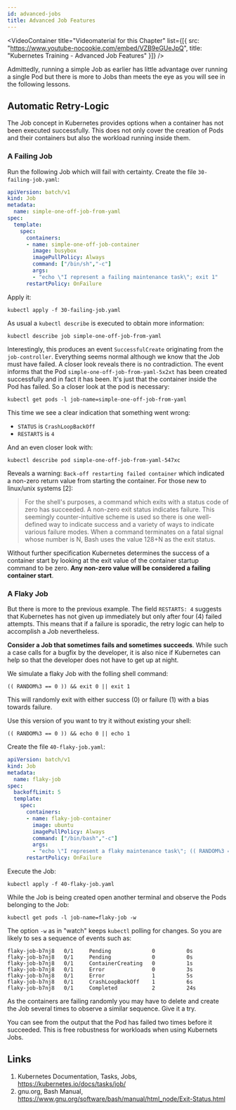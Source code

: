 ```yaml
---
id: advanced-jobs
title: Advanced Job Features
---
```


<VideoContainer
  title="Videomaterial for this Chapter"
  list={[{
   src: "https://www.youtube-nocookie.com/embed/VZB9eGUeJpQ",
   title: "Kubernetes Training - Advanced Job Features"
  }]}
/>

Admittedly, running a simple Job as earlier has little advantage over running a single Pod but there is more to Jobs than meets the eye as you will see in the following lessons.

## Automatic Retry-Logic

The Job concept in Kubernetes provides options when a container has not been executed successfully. This does not only cover the creation of Pods and their containers but also the workload running inside them.

### A Failing Job

Run the following Job which will fail with certainty. Create the file `30-failing-job.yaml`:

```yaml
apiVersion: batch/v1
kind: Job
metadata:
  name: simple-one-off-job-from-yaml
spec:
  template:
    spec:
      containers:
      - name: simple-one-off-job-container
        image: busybox
        imagePullPolicy: Always
        command: ["/bin/sh","-c"]
        args:
        - "echo \"I represent a failing maintenance task\"; exit 1"
      restartPolicy: OnFailure
```

Apply it:

    kubectl apply -f 30-failing-job.yaml

As usual a `kubectl describe` is executed to obtain more information:

    kubectl describe job simple-one-off-job-from-yaml

Interestingly, this produces an event `SuccessfulCreate` originating from the `job-controller`. Everything seems normal although we know that the Job must have failed. A closer look reveals there is no contradiction. The event informs that the Pod `simple-one-off-job-from-yaml-5x2xt` has been created successfully and in fact it has been. It's just that the container inside the Pod has failed. So a closer look at the pod is necessary:

    kubectl get pods -l job-name=simple-one-off-job-from-yaml

This time we see a clear indication that something went wrong:

* `STATUS` is `CrashLoopBackOff`
* `RESTARTS` is `4`

And an even closer look with:

    kubectl describe pod simple-one-off-job-from-yaml-547xc

Reveals a warning: `Back-off restarting failed container` which indicated a non-zero return value from starting the container. For those new to linux/unix systems [2]:

> For the shell's purposes, a command which exits with a status code of zero has succeeded. A non-zero exit status indicates failure. This seemingly counter-intuitive scheme is used so there is one well-defined way to indicate success and a variety of ways to indicate various failure modes. When a command terminates on a fatal signal whose number is N, Bash uses the value 128+N as the exit status.

Without further specification Kubernetes determines the success of a container start by looking at the exit value of the container startup command to be zero. **Any non-zero value will be considered a failing container start**.

### A Flaky Job

But there is more to the previous example. The field `RESTARTS: 4` suggests that Kubernetes has not given up immediately but only after four (4) failed attempts. This means that if a failure is sporadic, the retry logic can help to accomplish a Job nevertheless.

**Consider a Job that sometimes fails and sometimes succeeds**. While such a case calls for a bugfix by the developer, it is also nice if Kubernetes can help so that the developer does not have to get up at night.

We simulate a flaky Job with the folling shell command:

    (( RANDOM%3 == 0 )) && exit 0 || exit 1

This will randomly exit with either success (0) or failure (1) with a bias towards failure.

Use this version of you want to try it without existing your shell:

    (( RANDOM%3 == 0 )) && echo 0 || echo 1

Create the file `40-flaky-job.yaml`:

```yaml
apiVersion: batch/v1
kind: Job
metadata:
  name: flaky-job
spec:
  backoffLimit: 5
  template:
    spec:
      containers:
      - name: flaky-job-container
        image: ubuntu
        imagePullPolicy: Always
        command: ["/bin/bash","-c"]
        args:
        - "echo \"I represent a flaky maintenance task\"; (( RANDOM%3 == 0 )) && exit 0 || exit 1"
      restartPolicy: OnFailure
```

Execute the Job:

    kubectl apply -f 40-flaky-job.yaml

While the Job is being created open another terminal and observe the Pods belonging to the Job:

    kubectl get pods -l job-name=flaky-job -w

The option `-w` as in "watch" keeps `kubectl` polling for changes. So you are likely to ses a sequence of events such as:

    flaky-job-b7nj8   0/1     Pending             0          0s
    flaky-job-b7nj8   0/1     Pending             0          0s
    flaky-job-b7nj8   0/1     ContainerCreating   0          1s
    flaky-job-b7nj8   0/1     Error               0          3s
    flaky-job-b7nj8   0/1     Error               1          5s
    flaky-job-b7nj8   0/1     CrashLoopBackOff    1          6s
    flaky-job-b7nj8   0/1     Completed           2          24s

As the containers are failing randomly you may have to delete and create the Job several times to observe a similar sequence. Give it a try.

You can see from the output that the Pod has failed two times before it succeeded. This is free robustness for workloads when using Kubernets Jobs.

## Links

1. Kubernetes Documentation, Tasks, Jobs, https://kubernetes.io/docs/tasks/job/
2. gnu.org, Bash Manual, https://www.gnu.org/software/bash/manual/html_node/Exit-Status.html
